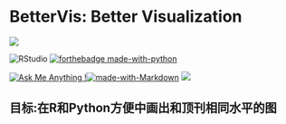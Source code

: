
# BetterVis: Better Visualization

![](https://github.com/youtao-zhou/BetterVis_Example/blob/main/BetterVis/logo.jpg)

![RStudio](https://img.shields.io/badge/RStudio-4285F4?style=for-the-badge&logo=rstudio&logoColor=white)  [![forthebadge made-with-python](http://ForTheBadge.com/images/badges/made-with-python.svg)](https://www.python.org/)


[![Ask Me Anything !](https://img.shields.io/badge/Ask%20me-anything-1abc9c.svg)](https://GitHub.com/Naereen/ama)[![made-with-Markdown](https://img.shields.io/badge/Made%20with-Markdown-1f425f.svg)](http://commonmark.org)
![](https://komarev.com/ghpvc/?username=youtao-zhou&color=blue)
## 目标:在R和Python方便中画出和顶刊相同水平的图
